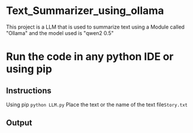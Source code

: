 # Text_Summarizer_using_ollama
This project is a LLM that is used to summarize text using a Module called "Ollama" and the model used is "qwen2 0.5"
# Run the code in any python IDE or using pip
## Instructions
Using pip ```python LLM.py```
Place the text or the name of the text file```Story.txt```
## Output
